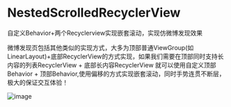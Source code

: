 # NestedScrolledRecyclerView
自定义Behavior+两个Recyclerview实现嵌套滚动，实现仿微博发现效果

微博发现页包括其他类似的实现方式，大多为顶部普通ViewGroup(如LinearLayout)+底部RecyclerView的方式实现，如果我们需要在顶部同时支持长内容的列表RecyclerView + 底部长内容RecyclerView
就可以使用自定义顶部Behavior + 顶部Behavior,使用偏移的方式实现嵌套滚动，同时手势连贯不断层，极大的保证交互体验！

![image](https://github.com/879058443/NestedScrollRecyclerView/blob/master/gif/gifhome_320x568_20s.gif) 
